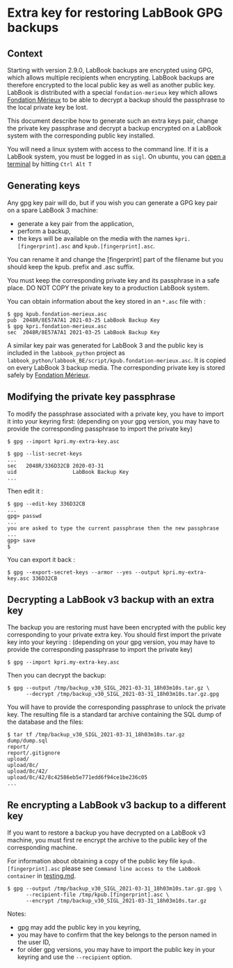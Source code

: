 # Extra key for restoring LabBook GPG backups

## Context

Starting with version 2.9.0, LabBook backups are encrypted using GPG, which allows multiple recipients when encrypting.
LabBook backups are therefore encrypted to the local public key as well as another public key.
LabBook is distributed with a special `fondation-merieux` key which allows [Fondation Mérieux](https://www.fondation-merieux.org)
to be able to decrypt a backup should the passphrase to the local private key be lost.

This document describe how to generate such an extra keys pair, change the private key passphrase
and decrypt a backup encrypted on a LabBook system with the corresponding public key installed.

You will need a linux system with access to the command line.
If it is a LabBook system, you must be logged in as `sigl`.
On ubuntu, you can [open a terminal](https://askubuntu.com/questions/183775/how-do-i-open-a-terminal) by hitting `Ctrl Alt T`

## Generating keys

Any gpg key pair will do, but if you wish you can generate a GPG key pair on a spare LabBook 3 machine:

- generate a key pair from the application,
- perform a backup,
- the keys will be available on the media with the names `kpri.[fingerprint].asc` and `kpub.[fingerprint].asc`.

You can rename it and change the [fingerprint] part of the filename but you should keep the kpub. prefix and .asc suffix.

You must keep the corresponding private key and its passphrase in a safe place.
DO NOT COPY the private key to a production LabBook system.

You can obtain information about the key stored in an `*.asc` file with :

~~~
$ gpg kpub.fondation-merieux.asc 
pub  2048R/8E57A7A1 2021-03-25 LabBook Backup Key
$ gpg kpri.fondation-merieux.asc 
sec  2048R/8E57A7A1 2021-03-25 LabBook Backup Key
~~~

A similar key pair was generated for LabBook 3 and the public key is included in the `labbook_python` project as `labbook_python/labbook_BE/script/kpub.fondation-merieux.asc`.
It is copied on every LabBook 3 backup media.
The corresponding private key is stored safely by [Fondation Mérieux](https://www.fondation-merieux.org).

## Modifying the private key passphrase

To modify the passphrase associated with a private key, you have to import it into your keyring first:
(depending on your gpg version, you may have to provide the corresponding passphrase to import the private key)

~~~
$ gpg --import kpri.my-extra-key.asc

$ gpg --list-secret-keys
...
sec   2048R/336D32CB 2020-03-31
uid                  LabBook Backup Key
...
~~~

Then edit it :

~~~
$ gpg --edit-key 336D32CB
...
gpg> passwd
...
you are asked to type the current passphrase then the new passphrase
...
gpg> save
$
~~~

You can export it back :

~~~
$ gpg --export-secret-keys --armor --yes --output kpri.my-extra-key.asc 336D32CB
~~~

## Decrypting a LabBook v3 backup with an extra key

The backup you are restoring must have been encrypted with the public key corresponding to your private extra key.
You should first import the private key into your keyring :
(depending on your gpg version, you may have to provide the corresponding passphrase to import the private key)

~~~
$ gpg --import kpri.my-extra-key.asc
~~~


Then you can decrypt the backup:

~~~
$ gpg --output /tmp/backup_v30_SIGL_2021-03-31_18h03m10s.tar.gz \
      --decrypt /tmp/backup_v30_SIGL_2021-03-31_18h03m10s.tar.gz.gpg
~~~

You will have to provide the corresponding passphrase to unlock the private key.
The resulting file is a standard tar archive containing the SQL dump of the database and the files:

~~~
$ tar tf /tmp/backup_v30_SIGL_2021-03-31_18h03m10s.tar.gz
dump/dump.sql
report/
report/.gitignore
upload/
upload/8c/
upload/8c/42/
upload/8c/42/8c42586eb5e771edd6f94ce1be236c05
...
~~~

## Re encrypting a LabBook v3 backup to a different key

If you want to restore a backup you have decrypted on a LabBook v3 machine,
you must first re encrypt the archive to the public key of the corresponding machine.

For information about obtaining a copy of the public key file `kpub.[fingerprint].asc`
please see `Command line access to the LabBook container` in [testing.md](testting.md).

~~~
$ gpg --output /tmp/backup_v30_SIGL_2021-03-31_18h03m10s.tar.gz.gpg \
      --recipient-file /tmp/kpub.[fingerprint].asc \
      --encrypt /tmp/backup_v30_SIGL_2021-03-31_18h03m10s.tar.gz
~~~

Notes:

- gpg may add the public key in you keyring,
- you may have to confirm that the key belongs to the person named in the user ID,
- for older gpg versions, you may have to import the public key in your keyring and use the `--recipient` option.
